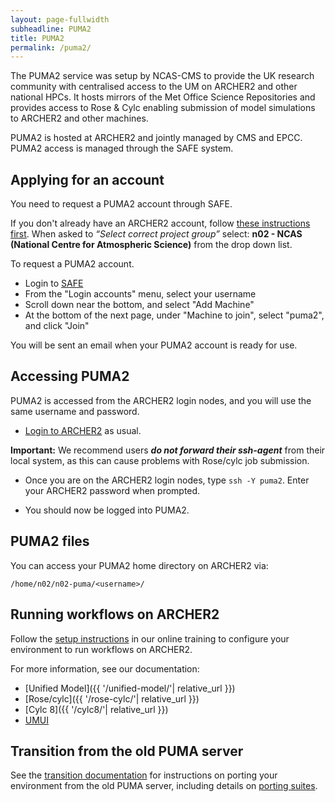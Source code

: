 ```yaml
---
layout: page-fullwidth
subheadline: PUMA2
title: PUMA2
permalink: /puma2/
---
```


The PUMA2 service was setup by NCAS-CMS to provide the UK research community with centralised access to the UM on ARCHER2 and other national HPCs. 
It hosts mirrors of the Met Office Science Repositories and provides access to Rose & Cylc enabling submission of model simulations to ARCHER2 and other machines. 

PUMA2 is hosted at ARCHER2 and jointly managed by CMS and EPCC. PUMA2 access is managed through the SAFE system. 

## Applying for an account

You need to request a PUMA2 account through SAFE. 

If you don't already have an ARCHER2 account, follow [these instructions first](https://docs.archer2.ac.uk/quick-start/quickstart-users/#request-an-account-on-archer). 
When asked to *“Select correct project group”* select: **n02 - NCAS (National Centre for Atmospheric Science)** from the drop down list.

To request a PUMA2 account. 
* Login to [SAFE](https://safe.epcc.ed.ac.uk/)
* From the "Login accounts" menu, select your username
* Scroll down near the bottom, and select "Add Machine"
* At the bottom of the next page, under "Machine to join", select "puma2", and click "Join"

You will be sent an email when your PUMA2 account is ready for use. 

## Accessing PUMA2

PUMA2 is accessed from the ARCHER2 login nodes, and you will use the same username and password. 

* [Login to ARCHER2](https://docs.archer2.ac.uk/quick-start/quickstart-users/#login-to-archer2) as usual.

**Important:** We recommend users ***do not forward their ssh-agent*** from their local system, 
as this can cause problems with Rose/cylc job submission.

* Once you are on the ARCHER2 login nodes, type ```ssh -Y puma2```. Enter your ARCHER2 password when prompted.
  
* You should now be logged into PUMA2.

## PUMA2 files

You can access your PUMA2 home directory on ARCHER2 via:
```
/home/n02/n02-puma/<username>/
```

## Running workflows on ARCHER2

Follow the [setup instructions](https://ncas-cms.github.io/um-training/getting-setup-selfstudy.html) in our online training to configure your environment to run workflows on ARCHER2. 

For more information, see our documentation: 
* [Unified Model]({{ '/unified-model/'| relative_url }})
* [Rose/cylc]({{ '/rose-cylc/'| relative_url }})
* [Cylc 8]({{ '/cylc8/'| relative_url }})
* [UMUI](umui)

## Transition from the old PUMA server 

See the [transition documentation](transition) for instructions on porting your environment from the old PUMA server, including details on [porting suites](transition#9-update-suites-to-run-on-puma2). 
